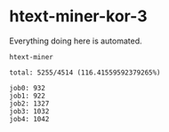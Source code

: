 # htext-miner-kor-3

Everything doing here is automated.

```
htext-miner

total: 5255/4514 (116.41559592379265%)

job0: 932
job1: 922
job2: 1327
job3: 1032
job4: 1042
```
